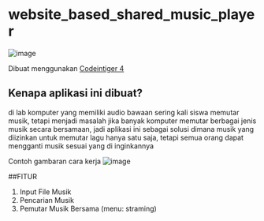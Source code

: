 # website_based_shared_music_player
![image](https://github.com/Mabzak-Knight/website_based_shared_music_player/assets/56875726/1637059e-247d-4b42-bfc8-0d7f62749b3a)

Dibuat menggunakan [Codeintiger 4](https://github.com/codeigniter4/CodeIgniter4)

## Kenapa aplikasi ini dibuat?
di lab komputer yang memiliki audio bawaan sering kali siswa memutar musik, tetapi menjadi masalah jika banyak komputer memutar berbagai jenis musik secara bersamaan, jadi aplikasi ini sebagai solusi dimana musik yang diizinkan untuk memutar lagu hanya satu saja, tetapi semua orang dapat mengganti musik sesuai yang di inginkannya

Contoh gambaran cara kerja
![image](https://github.com/Mabzak-Knight/website_based_shared_music_player/assets/56875726/eec55dea-6619-476e-86a7-afdbf086f78d)

##FITUR
1. Input File Musik
2. Pencarian Musik
3. Pemutar Musik Bersama (menu: straming) 
